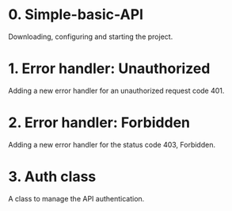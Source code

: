 # 0. Simple-basic-API
Downloading, configuring and starting the project.

# 1. Error handler: Unauthorized
Adding a new error handler for an unauthorized request code 401.

# 2. Error handler: Forbidden
Adding a new error handler for the status code 403, Forbidden.

# 3. Auth class
A class to manage the API authentication.
